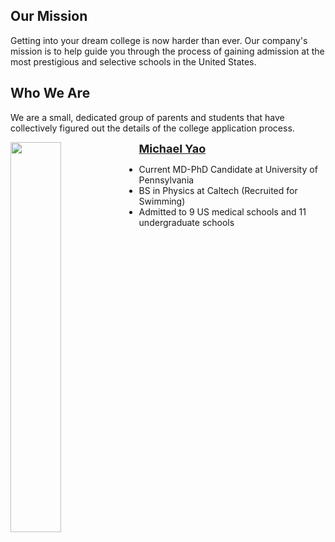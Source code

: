 ## Our Mission

Getting into your dream college is now harder than ever. Our company's mission is to help guide you through the process of gaining admission at the most prestigious and selective schools in the United States.

## Who We Are

We are a small, dedicated group of parents and students that have collectively figured out the details of the college application process.

<div>
    <p><img src="/consulting/assets/images/michael.png" height="40%" width="40%" border="0px" style="float: left;padding-right:4px"><a href="https://michaelsyao.com"><b style="font-size: large">Michael Yao</b></a><ul style="padding-left: 10px;"><li>Current MD-PhD Candidate at University of Pennsylvania</li><li>BS in Physics at Caltech (Recruited for Swimming)</li><li>Admitted to 9 US medical schools and 11 undergraduate schools</li></ul></p>
</div>


